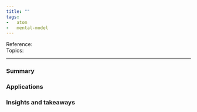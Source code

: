 ```yaml
---
title: ""
tags:
-   atom
-   mental-model
---
```

Reference:  
Topics:  

---

### Summary

### Applications

### Insights and takeaways
